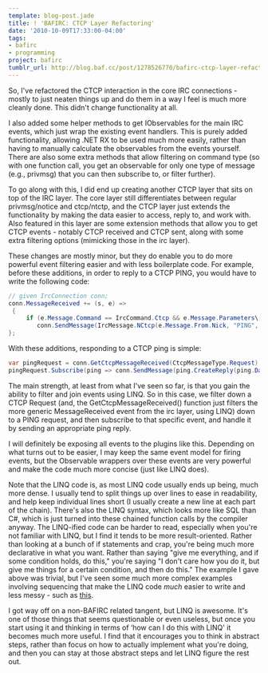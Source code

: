 ```yaml
---
template: blog-post.jade
title: ! 'BAFIRC: CTCP Layer Refactoring'
date: '2010-10-09T17:33:00-04:00'
tags:
- bafirc
- programming
project: bafirc
tumblr_url: http://blog.baf.cc/post/1278526770/bafirc-ctcp-layer-refactoring
---
```

So, I've refactored the CTCP interaction in the core IRC connections - mostly to just neaten things up and do them in a way I feel is much more cleanly done. This didn't change functionality at all.

I also added some helper methods to get IObservables for the main IRC events, which just wrap the existing event handlers. This is purely added functionality, allowing .NET RX to be used much more easily, rather than having to manually calculate the observables from the events yourself. There are also some extra methods that allow filtering on command type (so with one function call, you get an observable for only one type of message (e.g., privmsg) that you can then subscribe to, or filter further).

To go along with this, I did end up creating another CTCP layer that sits on top of the IRC layer. The core layer still differentiates between regular privmsg/notice and ctcp/ntctp, and the CTCP layer just extends the functionality by making the data easier to access, reply to, and work with. Also featured in this layer are some extension methods that allow you to get CTCP events - notably CTCP received and CTCP sent, along with some extra filtering options (mimicking those in the irc layer).

These changes are mostly minor, but they do enable you to do more powerful event filtering easier and with less boilerplate code. For example, before these additions, in order to reply to a CTCP PING, you would have to write the following code:

```cs
// given IrcConnection conn;
conn.MessageReceived += (s, e) =>
 {
     if (e.Message.Command == IrcCommand.Ctcp && e.Message.Parameters\[1].Equals("ping", StringComparison.OrdinalIgnoreCase))
        conn.SendMessage(IrcMessage.NCtcp(e.Message.From.Nick, "PING", e.Message.Parameters\[2]));
};
```

With these additions, responding to a CTCP ping is simple:

```cs
var pingRequest = conn.GetCtcpMessageReceived(CtcpMessageType.Request).Where(request => request.Command.Equals("ping", StringComparison.OrdinalIgnoreCase));
pingRequest.Subscribe(ping => conn.SendMessage(ping.CreateReply(ping.Data)));
```

The main strength, at least from what I've seen so far, is that you gain the ability to filter and join events using LINQ. So in this case, we filter down a CTCP Request (and, the GetCtcpMessageReceived() function just filters the more generic MessageReceived event from the irc layer, using LINQ) down to a PING request, and then subscribe to that specific event, and handle it by sending an appropriate ping reply.

I will definitely be exposing all events to the plugins like this. Depending on what turns out to be easier, I may keep the same event model for firing events, but the Observable wrappers over these events are very powerful and make the code much more concise (just like LINQ does).

Note that the LINQ code is, as most LINQ code usually ends up being, much more dense. I usually tend to split things up over lines to ease in readability, and help keep individual lines short (I usually create a new line at each part of the chain). There's also the LINQ syntax, which looks more like SQL than C#, which is just turned into these chained function calls by the compiler anyway. The LINQ-ified code can be harder to read, especially when you're not familiar with LINQ, but I find it tends to be more result-oriented. Rather than looking at a bunch of if statements and crap, you're being much more declarative in what you want. Rather than saying "give me everything, and if some condition holds, do this," you're saying "I don't care how you do it, but give me things for a certain condition, and then do this." The example I gave above was trivial, but I've seen some much more complex examples involving sequencing that make the LINQ code *much* easier to write and less messy - such as [this](http://stackoverflow.com/questions/1596158/good-introduction-to-the-net-reactive-framework/1749252#1749252).

I got way off on a non-BAFIRC related tangent, but LINQ is awesome. It's one of those things that seems questionable or even useless, but once you start using it and thinking in terms of ‘how can I do this with LINQ' it becomes much more useful. I find that it encourages you to think in abstract steps, rather than focus on how to actually implement what you're doing, and then you can stay at those abstract steps and let LINQ figure the rest out.